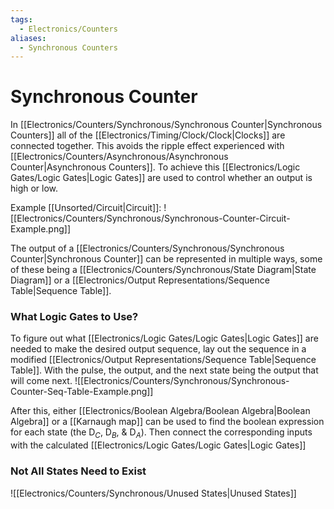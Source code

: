 ```yaml
---
tags:
  - Electronics/Counters
aliases:
  - Synchronous Counters
---
```

# Synchronous Counter
In [[Electronics/Counters/Synchronous/Synchronous Counter|Synchronous Counters]] all of the [[Electronics/Timing/Clock/Clock|Clocks]] are connected together. This avoids the ripple effect experienced with [[Electronics/Counters/Asynchronous/Asynchronous Counter|Asynchronous Counters]]. To achieve this [[Electronics/Logic Gates/Logic Gates|Logic Gates]] are used to control whether an output is high or low.

Example [[Unsorted/Circuit|Circuit]]:
![[Electronics/Counters/Synchronous/Synchronous-Counter-Circuit-Example.png]]

The output of a [[Electronics/Counters/Synchronous/Synchronous Counter|Synchronous Counter]] can be represented in multiple ways, some of these being a [[Electronics/Counters/Synchronous/State Diagram|State Diagram]] or a [[Electronics/Output Representations/Sequence Table|Sequence Table]].

### What Logic Gates to Use?
To figure out what [[Electronics/Logic Gates/Logic Gates|Logic Gates]] are needed to make the desired output sequence, lay out the sequence in a modified [[Electronics/Output Representations/Sequence Table|Sequence Table]]. With the pulse, the output, and the next state being the output that will come next.
![[Electronics/Counters/Synchronous/Synchronous-Counter-Seq-Table-Example.png]]

After this, either [[Electronics/Boolean Algebra/Boolean Algebra|Boolean Algebra]] or a [[Karnaugh map]] can be used to find the boolean expression for each state (the D$_C$, D$_B$, & D$_A$). Then connect the corresponding inputs with the calculated [[Electronics/Logic Gates/Logic Gates|Logic Gates]]

### Not All States Need to Exist

![[Electronics/Counters/Synchronous/Unused States|Unused States]]